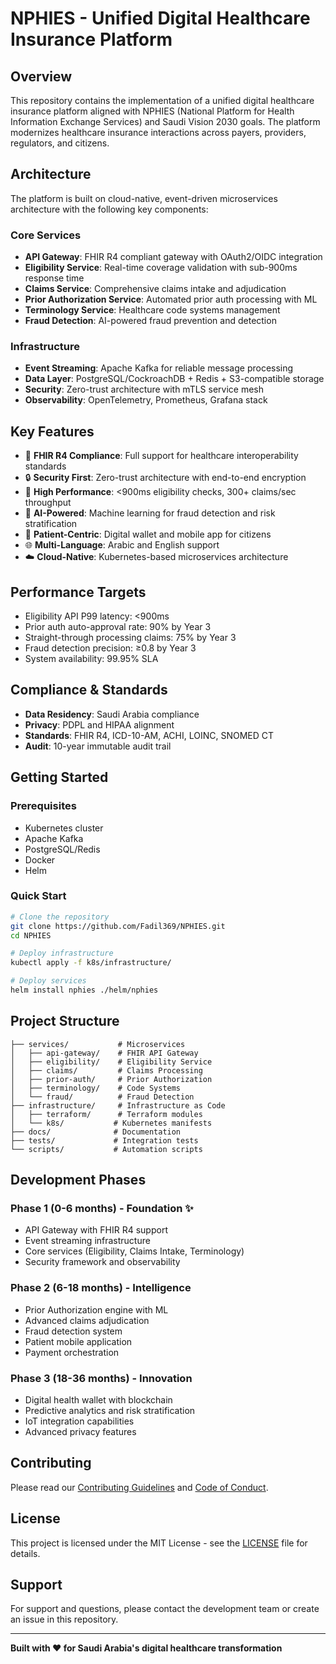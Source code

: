 # NPHIES - Unified Digital Healthcare Insurance Platform

## Overview

This repository contains the implementation of a unified digital healthcare insurance platform aligned with NPHIES (National Platform for Health Information Exchange Services) and Saudi Vision 2030 goals. The platform modernizes healthcare insurance interactions across payers, providers, regulators, and citizens.

## Architecture

The platform is built on cloud-native, event-driven microservices architecture with the following key components:

### Core Services

- **API Gateway**: FHIR R4 compliant gateway with OAuth2/OIDC integration
- **Eligibility Service**: Real-time coverage validation with sub-900ms response time
- **Claims Service**: Comprehensive claims intake and adjudication
- **Prior Authorization Service**: Automated prior auth processing with ML
- **Terminology Service**: Healthcare code systems management
- **Fraud Detection**: AI-powered fraud prevention and detection

### Infrastructure

- **Event Streaming**: Apache Kafka for reliable message processing
- **Data Layer**: PostgreSQL/CockroachDB + Redis + S3-compatible storage
- **Security**: Zero-trust architecture with mTLS service mesh
- **Observability**: OpenTelemetry, Prometheus, Grafana stack

## Key Features

- 🏥 **FHIR R4 Compliance**: Full support for healthcare interoperability standards
- 🔒 **Security First**: Zero-trust architecture with end-to-end encryption
- 🚀 **High Performance**: <900ms eligibility checks, 300+ claims/sec throughput
- 🤖 **AI-Powered**: Machine learning for fraud detection and risk stratification
- 📱 **Patient-Centric**: Digital wallet and mobile app for citizens
- 🌐 **Multi-Language**: Arabic and English support
- ☁️ **Cloud-Native**: Kubernetes-based microservices architecture

## Performance Targets

- Eligibility API P99 latency: <900ms
- Prior auth auto-approval rate: 90% by Year 3
- Straight-through processing claims: 75% by Year 3
- Fraud detection precision: ≥0.8 by Year 3
- System availability: 99.95% SLA

## Compliance & Standards

- **Data Residency**: Saudi Arabia compliance
- **Privacy**: PDPL and HIPAA alignment
- **Standards**: FHIR R4, ICD-10-AM, ACHI, LOINC, SNOMED CT
- **Audit**: 10-year immutable audit trail

## Getting Started

### Prerequisites

- Kubernetes cluster
- Apache Kafka
- PostgreSQL/Redis
- Docker
- Helm

### Quick Start

```bash
# Clone the repository
git clone https://github.com/Fadil369/NPHIES.git
cd NPHIES

# Deploy infrastructure
kubectl apply -f k8s/infrastructure/

# Deploy services
helm install nphies ./helm/nphies
```

## Project Structure

```
├── services/           # Microservices
│   ├── api-gateway/    # FHIR API Gateway
│   ├── eligibility/    # Eligibility Service
│   ├── claims/         # Claims Processing
│   ├── prior-auth/     # Prior Authorization
│   ├── terminology/    # Code Systems
│   └── fraud/          # Fraud Detection
├── infrastructure/     # Infrastructure as Code
│   ├── terraform/      # Terraform modules
│   └── k8s/           # Kubernetes manifests
├── docs/              # Documentation
├── tests/             # Integration tests
└── scripts/           # Automation scripts
```

## Development Phases

### Phase 1 (0-6 months) - Foundation ✨

- API Gateway with FHIR R4 support
- Event streaming infrastructure
- Core services (Eligibility, Claims Intake, Terminology)
- Security framework and observability

### Phase 2 (6-18 months) - Intelligence

- Prior Authorization engine with ML
- Advanced claims adjudication
- Fraud detection system
- Patient mobile application
- Payment orchestration

### Phase 3 (18-36 months) - Innovation

- Digital health wallet with blockchain
- Predictive analytics and risk stratification
- IoT integration capabilities
- Advanced privacy features

## Contributing

Please read our [Contributing Guidelines](CONTRIBUTING.md) and [Code of Conduct](CODE_OF_CONDUCT.md).

## License

This project is licensed under the MIT License - see the [LICENSE](LICENSE) file for details.

## Support

For support and questions, please contact the development team or create an issue in this repository.

---

**Built with ❤️ for Saudi Arabia's digital healthcare transformation**
